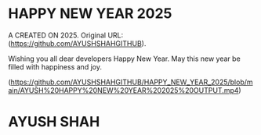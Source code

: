 # HAPPY NEW YEAR 2025

A CREATED ON 2025. Original URL: (https://github.com/AYUSHSHAHGITHUB).

Wishing you all dear developers Happy New Year. May this new year be filled with happiness and joy. 

(https://github.com/AYUSHSHAHGITHUB/HAPPY_NEW_YEAR_2025/blob/main/AYUSH%20HAPPY%20NEW%20YEAR%202025%20OUTPUT.mp4)



# AYUSH SHAH
